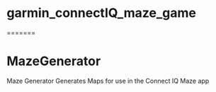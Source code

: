 # garmin_connectIQ_maze_game
=======
# MazeGenerator
Maze Generator Generates Maps for use in the Connect IQ Maze app
